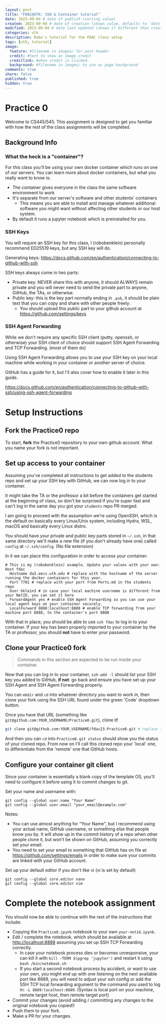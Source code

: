 ```yaml
---
layout: post
title: "FDAC@UTK: SSH & Container tutorial"
date: 2023-09-04 # date of publish (sorting value)
created: 2023-09-04 # date of creation (shown value, defaults to `date`)
modified: 2023-09-04 # date last updated (shown if different than created)
categories: utk
description: Robo's tutorial for the FDAC class setup
tags: [utk, tutorial]
image:
  feature: #filename in images/ for post header
  credit: #text to show as image credit
  creditlink: #when credit is clicked.
  background: #filename in images/ to use as page background
comments: true
share: false
published: true
hidden: true
---
```


# Practice 0

Welcome to CS445/545. This assignment is designed to get you familiar with how the rest of the class assignments will be completed.

## Background Info

### What the heck is a "container"?

For this class you'll be using your own docker container which runs on one of our servers. You can learn more about docker containers, but what you really want to know is:

- The container gives everyone in the class the same software environment to work
- It's separate from our server's software and other students' containers
  - This means you are able to install and manage whatever additional software you might want without affecting other students or our host system.
- By default it runs a jupyter notebook which is preinstalled for you.

### SSH Keys

You will require an SSH key for this class, I (robobenklein) personally recommend ED25519 keys, but any SSH key will do.

Generating keys: <https://docs.github.com/en/authentication/connecting-to-github-with-ssh>

SSH keys always come in two parts:

- Private key: NEVER share this with anyone, it should ALWAYS remain private and you will never need to send the private part to anyone, GitHub, the TAs, or otherwise.
- Public key: this is the key part normally ending in `.pub`, it should be plain text that you can copy and share with other people freely:
  - You should upload this public part to your github account at <https://github.com/settings/keys>

### SSH Agent Forwarding

While we don't require any specific SSH client (putty, openssh, or otherwise) your SSH client of choice should support SSH Agent Forwarding and TCP Forwarding. (most of them do)

Using SSH Agent Forwarding allows you to use your SSH key on your local machine while working in your container or another server of choice.

GitHub has a guide for it, but I'll also cover how to enable it later in this guide.

<https://docs.github.com/en/authentication/connecting-to-github-with-ssh/using-ssh-agent-forwarding>


# Setup Instructions

## Fork the Practice0 repo

To start, **fork** the Practice0 repository to your own github account. What you name your fork is not important.

## Set up access to your container

Assuming you've completed all instructions to get added to the students repo and set up your SSH key with GitHub, we can now log in to your container.

It might take the TA or the professor a bit before the containers get started at the beginning of class, so don't be surprised if you're super fast and can't log in the same day you got your `students` repo PR merged.

I am going to proceed with the assumption we're using OpenSSH, which is the default on basically every Linux/Unix system, including Hydra, WSL, macOS and basically every Linux distro.

You should have your private and public key parts stored in `~/.ssh`, in that same directory we'll make a new file (if you don't already have one) called `config` at `~/.ssh/config`. (No file extension)

In it we can place this configuration in order to access your container:

```SSH Config
# This is my (robobenklein) example. Update your values with your own:
Host fdac
  Hostname da3.eecs.utk.edu # replace with the hostname of the server running the docker containers for this year.
  Port 7701 # replace with your port from Ports.md in the students repo
  User bklein3 # in case your local machine username is different from your NetID, you can set it here
  ForwardAgent yes # enable SSH Agent Forwarding so you can use your local agent keys on your container securely.
  LocalForward 8888:localhost:8888 # enable TCP forwarding from your machine port 8888, to the container's port 8888
```

With that in place, you should be able to use `ssh fdac` to log in to your container. If your key has been properly imported to your container by the TA or professor, you should **not** have to enter your password.

## Clone your Practice0 fork

> Commands in this section are expected to be run inside your container.

Now that you can log in to your container, `ssh-add -l` should list your SSH key you added to GitHub, **if not**: go back and ensure you have set up your SSH Agent and SSH Agent Forwarding properly.

You can `mkdir` and `cd` into whatever directory you want to work in, then clone your fork using the SSH URL found under the green 'Code' dropdown button.

Once you have that URL (something like `git@github.com:YOUR_USERNAME/Practice0.git`), clone it!

```bash
git clone git@github.com:YOUR_USERNAME/fdac23-Practice0.git # replace the URL!!!
```

And then you can `cd` into `Practice0`. `git status` should show you the status of your cloned repo. From now on I'll call this cloned repo your 'local' one, to differentiate from the 'remote' one that GitHub hosts.

## Configure your container git client

Since your container is essentially a blank copy of the template OS, you'll need to configure it before using it to commit changes to git.

Set your name and username with:

```
git config --global user.name "Your Name"
git config --global user.email "your_email@example.com"
```

Notes:

- You can use almost anything for "Your Name", but I recommend using your actual name, GitHub username, or something else that people know you by. It will show up in the commit history of a repo when other people clone it, but won't be shown on GitHub, assuming you correctly set your email:
- You need to set your email to something that GitHub has on file at: <https://github.com/settings/emails> in order to make sure your commits are linked with your GitHub account.

Set up your default editor if you don't like vi (vi is set by default)
```
git config --global core.editor nano
git config --global core.editor vim
```

# Complete the notebook assignment

You should now be able to continue with the rest of the instructions that include:

- Copying the `Practice0.ipynb` notebook to your own `your-netid.ipynb`.
- Edit / complete the notebook, which should be available at <http://localhost:8888> assuming you set up SSH TCP Forwarding correctly.
  - In case your notebook process dies or becomes unresponsive, your can kill it with `kill -TERM $(pgrep 'jupyter')` and restart it using `bash /bin/notebook.sh`
  - If you start a second notebook process by accident, or want to use your own, you might end up with one listening on the next available port like 8889, you will need to adjust your ssh config or add the SSH TCP local forwarding argument to the command you used to log in: `-L 8889:localhost:8889`. (Syntax is local port on your machine, remote target host, then remote target port)
- Commit your changes (avoid adding / committing any changes to the original notebook you copied!)
- Push them to your fork.
- Make a PR for your changes.

